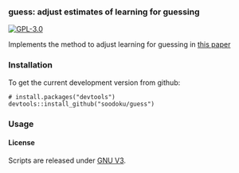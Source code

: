 ### guess: adjust estimates of learning for guessing

[![GPL-3.0](http://img.shields.io/:license-gpl-blue.svg)](http://opensource.org/licenses/GPL-3.0)

Implements the method to adjust learning for guessing in [this paper](http://gsood.com/research/papers/guess.pdf)

### Installation

To get the current development version from github:

```{r install}
# install.packages("devtools")
devtools::install_github("soodoku/guess")
```

### Usage

#### License
Scripts are released under [GNU V3](http://www.gnu.org/licenses/gpl-3.0.en.html).

